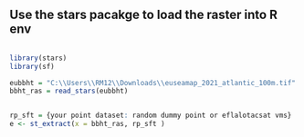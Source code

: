 ## Use the stars pacakge to load the raster into R env

```r

library(stars)
library(sf)

eubbht = "C:\\Users\\RM12\\Downloads\\euseamap_2021_atlantic_100m.tif"
bbht_ras = read_stars(eubbht)


rp_sft = {your point dataset: random dummy point or eflalotacsat vms}
e <- st_extract(x = bbht_ras, rp_sft ) 


```
